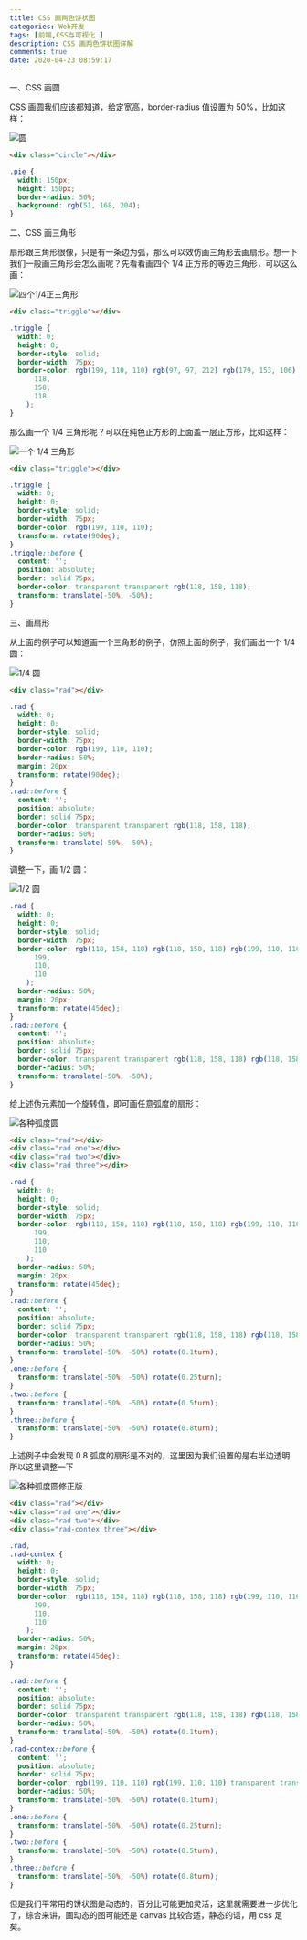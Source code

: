 ```yaml
---
title: CSS 画两色饼状图
categories: Web开发
tags: [前端,CSS与可视化 ]
description: CSS 画两色饼状图详解
comments: true
date: 2020-04-23 08:59:17
---
```


一、CSS 画圆

CSS 画圆我们应该都知道，给定宽高，border-radius 值设置为 50%，比如这样：

![圆](https://raw.githubusercontent.com/Canace22/Assets/main/images/circle.png)

```html
<div class="circle"></div>
```

```css
.pie {
  width: 150px;
  height: 150px;
  border-radius: 50%;
  background: rgb(51, 168, 204);
}
```

二、CSS 画三角形

扇形跟三角形很像，只是有一条边为弧，那么可以效仿画三角形去画扇形。想一下我们一般画三角形会怎么画呢？先看看画四个 1/4 正方形的等边三角形，可以这么画：

![四个1/4正三角形](https://raw.githubusercontent.com/Canace22/Assets/main/images/triggle.png)

```html
<div class="triggle"></div>
```

```css
.triggle {
  width: 0;
  height: 0;
  border-style: solid;
  border-width: 75px;
  border-color: rgb(199, 110, 110) rgb(97, 97, 212) rgb(179, 153, 106) rgb(
      118,
      158,
      118
    );
}
```

那么画一个 1/4 三角形呢？可以在纯色正方形的上面盖一层正方形，比如这样：

![一个 1/4 三角形](https://raw.githubusercontent.com/Canace22/Assets/main/images/triggle-one.png)

```html
<div class="triggle"></div>
```

```css
.triggle {
  width: 0;
  height: 0;
  border-style: solid;
  border-width: 75px;
  border-color: rgb(199, 110, 110);
  transform: rotate(90deg);
}
.triggle::before {
  content: '';
  position: absolute;
  border: solid 75px;
  border-color: transparent transparent rgb(118, 158, 118);
  transform: translate(-50%, -50%);
}
```

三、画扇形

从上面的例子可以知道画一个三角形的例子，仿照上面的例子，我们画出一个 1/4 圆：

![1/4 圆](https://raw.githubusercontent.com/Canace22/Assets/main/images/1-4circle.png)

```html
<div class="rad"></div>
```

```css
.rad {
  width: 0;
  height: 0;
  border-style: solid;
  border-width: 75px;
  border-color: rgb(199, 110, 110);
  border-radius: 50%;
  margin: 20px;
  transform: rotate(90deg);
}
.rad::before {
  content: '';
  position: absolute;
  border: solid 75px;
  border-color: transparent transparent rgb(118, 158, 118);
  border-radius: 50%;
  transform: translate(-50%, -50%);
}
```

调整一下，画 1/2 圆：

![1/2 圆](https://raw.githubusercontent.com/Canace22/Assets/main/images/1-2circle.png)

```css
.rad {
  width: 0;
  height: 0;
  border-style: solid;
  border-width: 75px;
  border-color: rgb(118, 158, 118) rgb(118, 158, 118) rgb(199, 110, 110) rgb(
      199,
      110,
      110
    );
  border-radius: 50%;
  margin: 20px;
  transform: rotate(45deg);
}
.rad::before {
  content: '';
  position: absolute;
  border: solid 75px;
  border-color: transparent transparent rgb(118, 158, 118) rgb(118, 158, 118);
  border-radius: 50%;
  transform: translate(-50%, -50%);
}
```

给上述伪元素加一个旋转值，即可画任意弧度的扇形：

![各种弧度圆](https://raw.githubusercontent.com/Canace22/Assets/main/images/percent-circle.png)

```html
<div class="rad"></div>
<div class="rad one"></div>
<div class="rad two"></div>
<div class="rad three"></div>
```

```css
.rad {
  width: 0;
  height: 0;
  border-style: solid;
  border-width: 75px;
  border-color: rgb(118, 158, 118) rgb(118, 158, 118) rgb(199, 110, 110) rgb(
      199,
      110,
      110
    );
  border-radius: 50%;
  margin: 20px;
  transform: rotate(45deg);
}
.rad::before {
  content: '';
  position: absolute;
  border: solid 75px;
  border-color: transparent transparent rgb(118, 158, 118) rgb(118, 158, 118);
  border-radius: 50%;
  transform: translate(-50%, -50%) rotate(0.1turn);
}
.one::before {
  transform: translate(-50%, -50%) rotate(0.25turn);
}
.two::before {
  transform: translate(-50%, -50%) rotate(0.5turn);
}
.three::before {
  transform: translate(-50%, -50%) rotate(0.8turn);
}
```

上述例子中会发现 0.8 弧度的扇形是不对的，这里因为我们设置的是右半边透明所以这里调整一下

![各种弧度圆修正版](https://raw.githubusercontent.com/Canace22/Assets/main/images/percent-circle-per.png)

```html
<div class="rad"></div>
<div class="rad one"></div>
<div class="rad two"></div>
<div class="rad-contex three"></div>
```

```css
.rad,
.rad-contex {
  width: 0;
  height: 0;
  border-style: solid;
  border-width: 75px;
  border-color: rgb(118, 158, 118) rgb(118, 158, 118) rgb(199, 110, 110) rgb(
      199,
      110,
      110
    );
  border-radius: 50%;
  margin: 20px;
  transform: rotate(45deg);
}

.rad::before {
  content: '';
  position: absolute;
  border: solid 75px;
  border-color: transparent transparent rgb(118, 158, 118) rgb(118, 158, 118);
  border-radius: 50%;
  transform: translate(-50%, -50%) rotate(0.1turn);
}
.rad-contex::before {
  content: '';
  position: absolute;
  border: solid 75px;
  border-color: rgb(199, 110, 110) rgb(199, 110, 110) transparent transparent;
  border-radius: 50%;
  transform: translate(-50%, -50%) rotate(0.1turn);
}
.one::before {
  transform: translate(-50%, -50%) rotate(0.25turn);
}
.two::before {
  transform: translate(-50%, -50%) rotate(0.5turn);
}
.three::before {
  transform: translate(-50%, -50%) rotate(0.8turn);
}
```

但是我们平常用的饼状图是动态的，百分比可能更加灵活，这里就需要进一步优化了，综合来讲，画动态的图可能还是 canvas 比较合适，静态的话，用 css 足矣。
